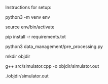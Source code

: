 Instructions for setup:

python3 -m venv env

source env/bin/activate

pip install -r requirements.txt

python3 data_management/pre_processing.py

mkdir objdir

g++ src/simulator.cpp -o objdir/simulator.out

./objdir/simulator.out
